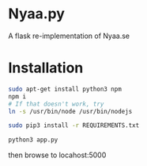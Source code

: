# Nyaa.py

A flask re-implementation of Nyaa.se

# Installation

```bash
sudo apt-get install python3 npm
npm i
# If that doesn't work, try 
ln -s /usr/bin/node /usr/bin/nodejs

sudo pip3 install -r REQUIREMENTS.txt

python3 app.py
```

then browse to locahost:5000
